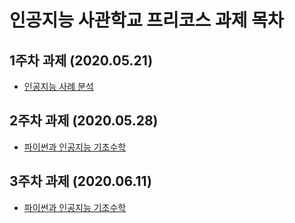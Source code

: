 # 인공지능 사관학교 프리코스 과제 목차 

## 1주차 과제 (2020.05.21)

- [인공지능 사례 분석 ](https://github.com/BosengJ/Gwangju/blob/master/1주차_과제.ipynb)

## 2주차 과제 (2020.05.28)

- [파이썬과 인공지능 기초수학](https://github.com/BosengJ/Gwangju/blob/master/2주차과제.ipynb)

## 3주차 과제 (2020.06.11)

- [파이썬과 인공지능 기초수학](https://github.com/BosengJ/Gwangju/blob/master/3주차_과제.ipynb)




